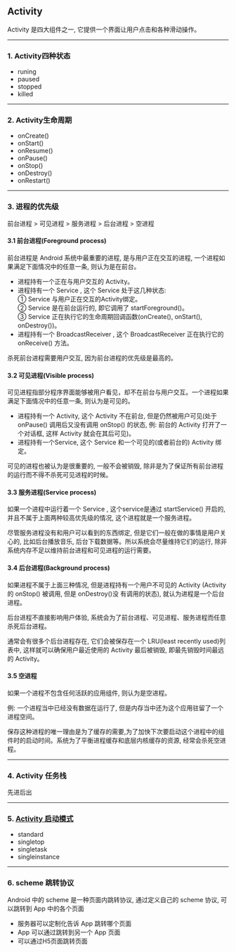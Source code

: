 ## Activity
Activity 是四大组件之一, 它提供一个界面让用户点击和各种滑动操作。

---

### 1. Activity四种状态
* runing
* paused
* stopped
* killed

---

### 2. Activity生命周期
* onCreate()
* onStart()
* onResume()
* onPause()
* onStop()
* onDestroy()
* onRestart()

---

### 3. 进程的优先级
前台进程 > 可见进程 > 服务进程 > 后台进程  > 空进程

#### 3.1 前台进程(Foreground process)
前台进程是 Android 系统中最重要的进程, 是与用户正在交互的进程, 一个进程如果满足下面情况中的任意一条, 则认为是在前台。
* 进程持有一个正在与用户交互的 Activity。
* 进程持有一个 Service , 这个 Service 处于这几种状态: <br />
    ① Service 与用户正在交互的Activity绑定。 <br />
    ② Service 是在前台运行的, 即它调用了 startForeground()。 <br />
    ③ Service 正在执行它的生命周期回调函数(onCreate(), onStart(), onDestroy())。
* 进程持有一个 BroadcastReceiver , 这个 BroadcastReceiver 正在执行它的 onReceive() 方法。 <br />

杀死前台进程需要用户交互, 因为前台进程的优先级是最高的。

#### 3.2 可见进程(Visible process) 
可见进程指部分程序界面能够被用户看见，却不在前台与用户交互。一个进程如果满足下面情况中的任意一条, 则认为是可见的。
* 进程持有一个 Activity, 这个 Activity 不在前台, 但是仍然被用户可见(处于 onPause() 调用后又没有调用 onStop() 的状态, 
例: 前台的 Activity 打开了一个对话框, 这样 Activity 就会在其后可见)。
* 进程持有一个Service, 这个 Service 和一个可见的(或者前台的) Activity 绑定。 <br />

可见的进程也被认为是很重要的, 一般不会被销毁, 除非是为了保证所有前台进程的运行而不得不杀死可见进程的时候。
 
#### 3.3 服务进程(Service process)
如果一个进程中运行着一个 Service , 这个service是通过 startService() 开启的, 并且不属于上面两种较高优先级的情况, 这个进程就是一个服务进程。<br >
 
尽管服务进程没有和用户可以看到的东西绑定, 但是它们一般在做的事情是用户关心的, 比如后台播放音乐, 后台下载数据等。所以系统会尽量维持它们的运行, 
除非系统内存不足以维持前台进程和可见进程的运行需要。

#### 3.4 后台进程(Background process)
如果进程不属于上面三种情况, 但是进程持有一个用户不可见的 Activity (Activity 的 onStop() 被调用, 但是 onDestroy()没 有调用的状态), 
就认为进程是一个后台进程。 <br />

后台进程不直接影响用户体验, 系统会为了前台进程、可见进程、服务进程而任意杀死后台进程。 <br />

通常会有很多个后台进程存在, 它们会被保存在一个 LRU(least recently used)列表中, 这样就可以确保用户最近使用的 Activity 最后被销毁, 
即最先销毁时间最远的 Activity。

#### 3.5 空进程
如果一个进程不包含任何活跃的应用组件, 则认为是空进程。 <br />

例: 一个进程当中已经没有数据在运行了, 但是内存当中还为这个应用驻留了一个进程空间。 <br />

保存这种进程的唯一理由是为了缓存的需要,为了加快下次要启动这个进程中的组件时的启动时间。系统为了平衡进程缓存和底层内核缓存的资源, 经常会杀死空进程。

---

### 4. Activity 任务栈
先进后出

---

### 5. [Activity 启动模式]
* standard
* singletop
* singletask
* singleinstance

---

### 6. scheme 跳转协议
Android 中的 scheme 是一种页面内跳转协议, 通过定义自己的 scheme 协议, 可以跳转到 App 中的各个页面
* 服务器可以定制化告诉 App 跳转哪个页面
* App 可以通过跳转到另一个 App 页面
* 可以通过H5页面跳转页面

[Activity 启动模式]:https://github.com/yangsanning/Keep/blob/master/Android%20%E5%9F%BA%E7%A1%80/02.%E5%9B%9B%E7%A7%8D%E5%90%AF%E5%8A%A8%E6%A8%A1%E5%BC%8F%E4%BB%A5%E5%8F%8A%E4%BD%BF%E7%94%A8%E5%9C%BA%E6%99%AF.md
